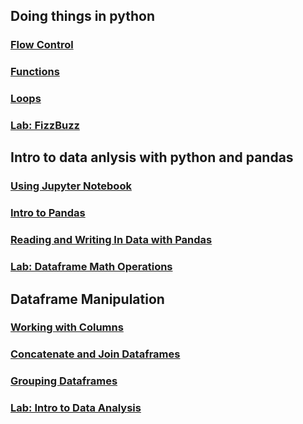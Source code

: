 ## Doing things in python
### [Flow Control](../python_basics/notebooks/Flow%20Control.ipynb)
### [Functions](../python_basics/notebooks/Functions.ipynb)
### [Loops](../python_basics/notebooks/Loops.ipynb)
### [Lab: FizzBuzz](../python_basics/labs/FizzBuzz_Lab.ipynb)

## Intro to data anlysis with python and pandas
### [Using Jupyter Notebook](../pandas_basics/notebooks/Using%20Jupyter%20Notebook.ipynb)
### [Intro to Pandas](../pandas_basics//notebooks/Intro%20to%20Pandas.ipynb)
### [Reading and Writing In Data with Pandas](../pandas_basics//notebooks/Reading%20and%20Writing%20Data%20with%20Pandas.ipynb)
### [Lab: Dataframe Math Operations](../pandas_basics/labs/Pandas%20Math.ipynb)

## Dataframe Manipulation
### [Working with Columns](../pandas_basics//notebooks/Working%20with%20Pandas%20Columns.ipynb)
### [Concatenate and Join Dataframes](../pandas_basics//notebooks/Concatenate_Join_Merge.ipynb)
### [Grouping Dataframes](../pandas_basics//notebooks/Grouping%20Data%20Frames.ipynb)
### [Lab: Intro to Data Analysis](../python_basics/notebooks/Data%20Analysis.ipynb)


